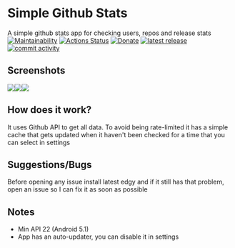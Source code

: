 # Simple Github Stats
A simple github stats app for checking users, repos and release stats<br/>
[![Maintainability](https://api.codeclimate.com/v1/badges/ca4a7c3b3da337261dce/maintainability)](https://codeclimate.com/github/micrusa/SimpleGithubStats/maintainability) [![Actions Status](https://github.com/micrusa/SimpleGithubStats/workflows/CI/badge.svg)](https://github.com/micrusa/SimpleGithubStats/actions) [![Donate](https://img.shields.io/badge/Donate-PayPal-green.svg)](https://www.paypal.me/migueelcs) [![latest release](https://img.shields.io/github/release/micrusa/SimpleGithubStats.svg?label=latest%20release&style=flat)](https://github.com/micrusa/SimpleGithubStats/releases/latest) [![commit activity](https://img.shields.io/github/commit-activity/m/micrusa/SimpleGithubStats)](https://github.com/micrusa/SimpleGithubStats/commits/master)

## Screenshots
<img src="https://github.com/micrusa/SimpleGithubStats/raw/master/ss1.jng"/><img src="https://github.com/micrusa/SimpleGithubStats/raw/master/ss2.jng"/><img src="https://github.com/micrusa/SimpleGithubStats/raw/master/ss3.jng"/>

## How does it work?
It uses Github API to get all data. To avoid being rate-limited it has a simple cache that gets updated when it haven't been checked for a time that you can select in settings

## Suggestions/Bugs
Before opening any issue install latest edgy and if it still has that problem, open an issue so I can fix it as soon as possible

## Notes
- Min API 22 (Android 5.1)
- App has an auto-updater, you can disable it in settings
